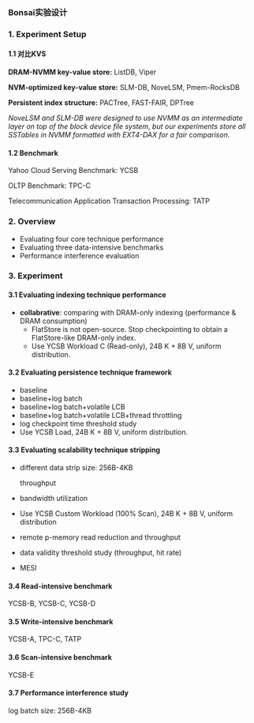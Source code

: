 ### Bonsai实验设计

### 1. Experiment Setup

#### 1.1 对比KVS

**DRAM-NVMM key-value store:** ListDB, Viper

**NVM-optimized key-value store:** SLM-DB, NoveLSM, Pmem-RocksDB

**Persistent index structure:** PACTree, FAST-FAIR, DPTree

*NoveLSM and SLM-DB were designed to use NVMM as an intermediate layer on top of the block device file system, but our experiments store all SSTables in NVMM formatted with EXT4-DAX for a fair comparison.*

#### 1.2 Benchmark

Yahoo Cloud Serving Benchmark: YCSB

OLTP Benchmark: TPC-C

Telecommunication Application Transaction Processing: TATP

### 2. Overview

+ Evaluating four core technique performance
+ Evaluating three data-intensive benchmarks
+ Performance interference evaluation

### 3. Experiment

#### 3.1 Evaluating indexing technique performance

+ **collabrative**: comparing with DRAM-only indexing (performance & DRAM consumption)
  + FlatStore is not open-source. Stop checkpointing to obtain a FlatStore-like DRAM-only index.
  + Use YCSB Workload C (Read-only), 24B K + 8B V, uniform distribution.


#### 3.2 Evaluating persistence technique framework

+ baseline
+ baseline+log batch
+ baseline+log batch+volatile LCB
+ baseline+log batch+volatile LCB+thread throttling
+ log checkpoint time threshold study
+ Use YCSB Load, 24B K + 8B V, uniform distribution.

#### 3.3 Evaluating scalability technique stripping

+ different data strip size: 256B-4KB

  throughput

+ bandwidth utilization

+ Use YCSB Custom Workload (100% Scan), 24B K + 8B V, uniform distribution

+ remote p-memory read reduction and throughput
+ data validity threshold study (throughput, hit rate)
+ MESI

#### 3.4 Read-intensive benchmark

YCSB-B, YCSB-C, YCSB-D

#### 3.5 Write-intensive benchmark

YCSB-A, TPC-C, TATP

#### 3.6 Scan-intensive benchmark

YCSB-E

#### 3.7 Performance interference study

log batch size: 256B-4KB
